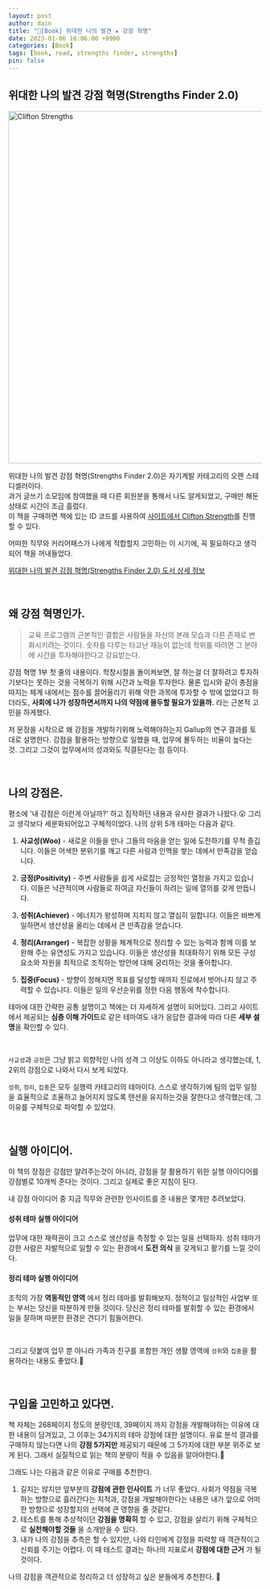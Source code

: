```yaml
---
layout: post
author: dain
title: "📕[Book] 위대한 나의 발견 ★ 강점 혁명"
date: 2023-01-06 16:06:00 +0900
categories: [Book]
tags: [book, read, strengths finder, strengths]
pin: false
---
```


## 위대한 나의 발견 강점 혁명(Strengths Finder 2.0)

<img src="https://user-images.githubusercontent.com/66757141/210969949-694be083-69cd-4c9e-8e4c-2881ddc1241e.png" alt="Clifton Strengths" width="700px" />

위대한 나의 발견 강점 혁명(Strengths Finder 2.0)은 자기계발 카테고리의 오랜 스테디셀러이다.  
과거 글쓰기 소모임에 참여했을 때 다른 회원분을 통해서 나도 알게되었고, 구매만 해둔상태로 시간이 조금 흘렀다.  
이 책을 구매하면 책에 있는 ID 코드를 사용하여 [사이트에서 Clifton Strength](https://www.gallup.com/cliftonstrengths/en/home.aspx)를 진행할 수 있다.

어떠한 직무와 커리어패스가 나에게 적합할지 고민하는 이 시기에, 꼭 필요하다고 생각되어 책을 꺼내들었다.

[위대한 나의 발견 강점 혁명(Strengths Finder 2.0) 도서 상세 정보](https://www.aladin.co.kr/shop/wproduct.aspx?ItemId=111680022)

<br/>

## 왜 강점 혁명인가.

> 교육 프로그램의 근본적인 결함은 사람들을 자신의 본래 모습과 다른 존재로 변화시키려는 것이다. 숫자를 다루는 타고난 재능이 없는데 학위를 따려면 그 분야에 시간을 투자해야한다고 강요받는다.

강점 혁명 1부 첫 줄의 내용이다. 학창시절을 돌이켜보면, 잘 하는걸 더 잘하려고 투자하기보다는 못하는 것을 극복하기 위해 시간과 노력을 투자한다. 물론 입시와 같이 총점을 따지는 체계 내에서는 점수를 끌어올리기 위해 약한 과목에 투자할 수 밖에 없었다고 하더라도, **사회에 나가 성장하면서까지 나의 약점에 몰두할 필요가 있을까.** 라는 근본적 고민을 하게했다.

저 문장을 시작으로 왜 강점을 개발하기위해 노력해야하는지 Gallup의 연구 결과를 토대로 설명한다. 강점을 활용하는 방향으로 일했을 때, 업무에 몰두하는 비율이 높다는 것. 그리고 그것이 업무에서의 성과와도 직결된다는 점 등이다.

<br/>

## 나의 강점은.

평소에 '내 강점은 이런게 아닐까?' 하고 짐작하던 내용과 유사한 결과가 나왔다.😮 그리고 생각보다 세분화되어있고 구체적이었다. 나의 상위 5개 테마는 다음과 같다.

1. **사교성(Woo)** - 새로운 이들을 만나 그들의 마음을 얻는 일에 도전하기를 무척 즐깁니다. 이들은 어색한 분위기를 깨고 다른 사람과 인맥을 쌓는 데에서 만족감을 얻습니다.

2. **긍정(Positivity)** - 주변 사람들을 쉽게 사로잡는 긍정적인 열정을 가지고 있습니다. 이들은 낙관적이며 사람들로 하여금 자신들이 하려는 일에 열의를 갖게 만듭니다.

3. **성취(Achiever)** - 에너지가 왕성하며 지치지 않고 열심히 일합니다. 이들은 바쁘게 일하면서 생산성을 올리는 데에서 큰 만족감을 얻습니다.

4. **정리(Arranger)** - 복잡한 상황을 체계적으로 정리할 수 있는 능력과 함께 이를 보완해 주는 유연성도 가지고 있습니다. 이들은 생산성을 최대화하기 위해 모든 구성요소와 자원을 최적으로 조직하는 방안에 대해 궁리하는 것을 좋아합니다.

5. **집중(Focus)** - 방향이 정해지면 목표를 달성할 때까지 진로에서 벗어나지 않고 주력할 수 있습니다. 이들은 일의 우선순위를 정한 다음 행동에 착수합니다.

테마에 대한 간략한 공통 설명이고 책에는 더 자세하게 설명이 되어있다. 그리고 사이트에서 제공되는 **심층 이해 가이드**로 같은 테마여도 내가 응답한 결과에 따라 다른 **세부 설명**을 확인할 수 있다.

<br/>

`사교성`과 `긍정`은 그냥 밝고 외향적인 나의 성격 그 이상도 이하도 아니라고 생각했는데, 1, 2위의 강점으로 나와서 다시 보게 되었다.

`성취`, `정리`, `집중`은 모두 실행력 카테고리의 테마이다. 스스로 생각하기에 팀의 업무 일정을 효율적으로 조율하고 늘어지지 않도록 텐션을 유지하는것을 잘한다고 생각했는데, 그 이유를 구체적으로 파악할 수 있었다.

<br/>

## 실행 아이디어.

이 책의 장점은 강점만 알려주는것이 아니라, 강점을 잘 활용하기 위한 실행 아이디어를 강점별로 10개씩 준다는 것이다. 그리고 실제로 좋은 지침이 된다.

내 강점 아이디어 중 지금 직무와 관련한 인사이트를 준 내용은 몇개만 추려보았다.

#### 성취 테마 실행 아이디어

업무에 대한 재력권이 크고 스스로 생산성을 측정할 수 있는 일을 선택하자. 성취 테마가 강한 사람은 자발적으로 일할 수 있는 환경에서 **도전 의식** 을 갖게되고 활기를 느낄 것이다.

#### 정리 테마 실행 아이디어

조직의 가장 **역동적인 영역** 에서 정리 테마를 발휘해보자. 정적이고 일상적인 사업부 또는 부서는 당신을 따분하게 만들 것이다. 당신은 정리 테마를 발휘할 수 있는 환경에서 일을 잘하며 따분한 환경은 견디기 힘들어한다.

<br/>

그리고 덧붙여 업무 뿐 아니라 가족과 친구를 포함한 개인 생활 영역에 `성취`와 `집중`을 활용하라는 내용도 좋았다.🥰

<br/>

## 구입을 고민하고 있다면.

책 자체는 268페이지 정도의 분량인데, 39페이지 까지 강점을 개발해야하는 이유에 대한 내용이 담겨있고, 그 이후는 34가지의 테마 강점에 대한 설명이다.
유료 분석 결과를 구매하지 않는다면 나의 **강점 5가지만** 제공되기 때문에 그 5가지에 대한 부분 위주로 보게 된다. 그래서 실질적으로 읽는 책의 분량이 적을 수 있음을 알아야한다.🥲

그래도 나는 다음과 같은 이유로 구매를 추천한다.

1. 길지는 않지만 앞부분의 **강점에 관한 인사이트** 가 너무 좋았다. 사회가 약점을 극복하는 방향으로 흘러간다는 지적과, 강점을 개발해야한다는 내용은 내가 앞으로 어떠한 방향으로 성장할지의 선택에 큰 영향을 줄 것같다.
2. 테스트를 통해 추상적이던 **강점을 명확히** 할 수 있고, 강점을 살리기 위해 구체적으로 **실천해야할 것들** 을 소개받을 수 있다.
3. 내가 나의 강점을 추측은 할 수 있지만, 나와 타인에게 강점을 피력할 때 객관적이고 신뢰를 주기는 어렵다. 이 때 테스트 결과는 하나의 지표로서 **강점에 대한 근거** 가 될 것이다.

나의 강점을 객관적으로 정리하고 더 성장하고 싶은 분들에게 추천한다. 🙂
